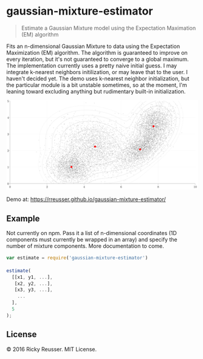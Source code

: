 # gaussian-mixture-estimator

> Estimate a Gaussian Mixture model using the Expectation Maximation (EM) algorithm

Fits an n-dimensional Gaussian Mixture to data using the Expectation Maximization (EM) algorithm. The algorithm is guaranteed to improve on every iteration, but it's not guaranteed to converge to a global maximum. The implementation currently uses a pretty naive initial guess. I may integrate k-nearest neighbors initilization, or may leave that to the user. I haven't decided yet. The demo uses k-nearest neighbor initialization, but the particular module is a bit unstable sometimes, so at the moment, I'm leaning toward excluding anything but rudimentary built-in initialization.

![Gaussian mixture in 2D](images/gaussian-mixture.svg)

Demo at: https://rreusser.github.io/gaussian-mixture-estimator/

## Example

Not currently on npm. Pass it a list of n-dimensional coordinates (1D components must currently be wrapped in an array) and specify the number of mixture components. More documentation to come.

```javascript
var estimate = require('gaussian-mixture-estimator')

estimate(
  [[x1, y1, ...],
   [x2, y2, ...],
   [x3, y3, ...],
    ...
  ],
  5
);
```


## License

&copy; 2016 Ricky Reusser. MIT License.

[npm-image]: https://badge.fury.io/js/gaussian-mixture-estimator.svg
[npm-url]: https://npmjs.org/package/gaussian-mixture-estimator
[travis-image]: https://travis-ci.org/rreusser/gaussian-mixture-estimator.svg?branch=master
[travis-url]: https://travis-ci.org//gaussian-mixture-estimator
[daviddm-image]: https://david-dm.org/rreusser/gaussian-mixture-estimator.svg?theme=shields.io
[daviddm-url]: https://david-dm.org//gaussian-mixture-estimator
